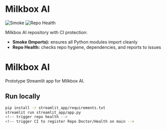 # Milkbox AI

![Smoke](https://github.com/swanepoelchristo/milkbox-ai/actions/workflows/smoke.yml/badge.svg)
![Repo Health](https://github.com/swanepoelchristo/milkbox-ai/actions/workflows/repo_health.yml/badge.svg)

Milkbox AI repository with CI protection:
- **Smoke (Imports):** ensures all Python modules import cleanly
- **Repo Health:** checks repo hygiene, dependencies, and reports to issues


# Milkbox AI  

Prototype Streamlit app for Milkbox AI.  

## Run locally  
```bash
pip install -r streamlit_app/requirements.txt  
streamlit run streamlit_app/app.py
<!-- trigger repo health -->
<!-- trigger CI to register Repo Doctor/Health on main -->

